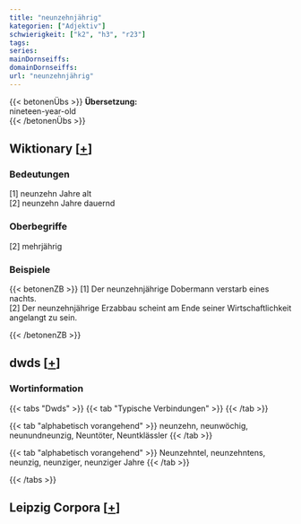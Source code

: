 ```yaml
---
title: "neunzehnjährig"
kategorien: ["Adjektiv"]
schwierigkeit: ["k2", "h3", "r23"]
tags:
series:
mainDornseiffs:
domainDornseiffs:
url: "neunzehnjährig"
---
```


{{< betonenÜbs >}}
**Übersetzung:**  
nineteen-year-old  
{{< /betonenÜbs >}}

## Wiktionary [[+](https://de.wiktionary.org/wiki/neunzehnjährig)]

### Bedeutungen
[1] neunzehn Jahre alt  
[2] neunzehn Jahre dauernd  

### Oberbegriffe
[2] mehrjährig  

### Beispiele
{{< betonenZB >}}
[1] Der neunzehnjährige Dobermann verstarb eines nachts.  
[2] Der neunzehnjährige Erzabbau scheint am Ende seiner Wirtschaftlichkeit angelangt zu sein.  

{{< /betonenZB >}}


## dwds [[+](https://www.dwds.de/wb/neunzehnjährig)]

### Wortinformation
{{< tabs "Dwds" >}}
{{< tab "Typische Verbindungen" >}}
{{< /tab >}}

{{< tab "alphabetisch vorangehend" >}}
neunzehn, neunwöchig, neunundneunzig, Neuntöter, Neuntklässler
{{< /tab >}}

{{< tab "alphabetisch vorangehend" >}}
Neunzehntel, neunzehntens, neunzig, neunziger, neunziger Jahre
{{< /tab >}}

{{< /tabs >}}

## Leipzig Corpora [[+](https://corpora.uni-leipzig.de/en/res?word=neunzehnjährig&corpusId=deu_newscrawl-public_2018)]

